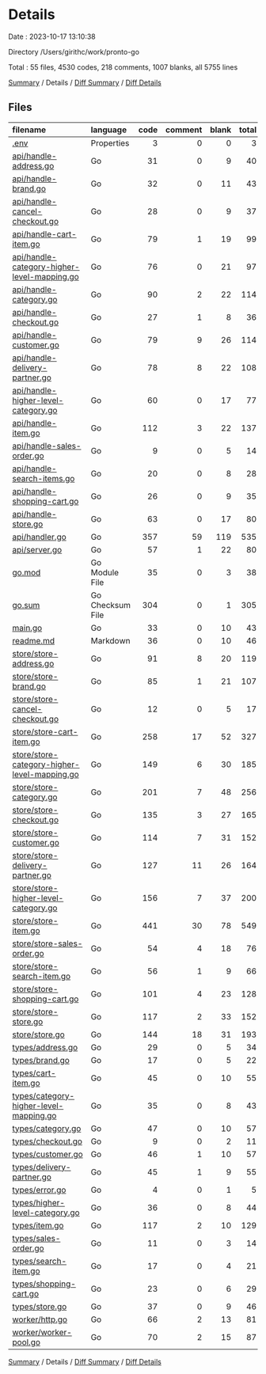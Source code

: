 # Details

Date : 2023-10-17 13:10:38

Directory /Users/girithc/work/pronto-go

Total : 55 files,  4530 codes, 218 comments, 1007 blanks, all 5755 lines

[Summary](results.md) / Details / [Diff Summary](diff.md) / [Diff Details](diff-details.md)

## Files
| filename | language | code | comment | blank | total |
| :--- | :--- | ---: | ---: | ---: | ---: |
| [.env](/.env) | Properties | 3 | 0 | 0 | 3 |
| [api/handle-address.go](/api/handle-address.go) | Go | 31 | 0 | 9 | 40 |
| [api/handle-brand.go](/api/handle-brand.go) | Go | 32 | 0 | 11 | 43 |
| [api/handle-cancel-checkout.go](/api/handle-cancel-checkout.go) | Go | 28 | 0 | 9 | 37 |
| [api/handle-cart-item.go](/api/handle-cart-item.go) | Go | 79 | 1 | 19 | 99 |
| [api/handle-category-higher-level-mapping.go](/api/handle-category-higher-level-mapping.go) | Go | 76 | 0 | 21 | 97 |
| [api/handle-category.go](/api/handle-category.go) | Go | 90 | 2 | 22 | 114 |
| [api/handle-checkout.go](/api/handle-checkout.go) | Go | 27 | 1 | 8 | 36 |
| [api/handle-customer.go](/api/handle-customer.go) | Go | 79 | 9 | 26 | 114 |
| [api/handle-delivery-partner.go](/api/handle-delivery-partner.go) | Go | 78 | 8 | 22 | 108 |
| [api/handle-higher-level-category.go](/api/handle-higher-level-category.go) | Go | 60 | 0 | 17 | 77 |
| [api/handle-item.go](/api/handle-item.go) | Go | 112 | 3 | 22 | 137 |
| [api/handle-sales-order.go](/api/handle-sales-order.go) | Go | 9 | 0 | 5 | 14 |
| [api/handle-search-items.go](/api/handle-search-items.go) | Go | 20 | 0 | 8 | 28 |
| [api/handle-shopping-cart.go](/api/handle-shopping-cart.go) | Go | 26 | 0 | 9 | 35 |
| [api/handle-store.go](/api/handle-store.go) | Go | 63 | 0 | 17 | 80 |
| [api/handler.go](/api/handler.go) | Go | 357 | 59 | 119 | 535 |
| [api/server.go](/api/server.go) | Go | 57 | 1 | 22 | 80 |
| [go.mod](/go.mod) | Go Module File | 35 | 0 | 3 | 38 |
| [go.sum](/go.sum) | Go Checksum File | 304 | 0 | 1 | 305 |
| [main.go](/main.go) | Go | 33 | 0 | 10 | 43 |
| [readme.md](/readme.md) | Markdown | 36 | 0 | 10 | 46 |
| [store/store-address.go](/store/store-address.go) | Go | 91 | 8 | 20 | 119 |
| [store/store-brand.go](/store/store-brand.go) | Go | 85 | 1 | 21 | 107 |
| [store/store-cancel-checkout.go](/store/store-cancel-checkout.go) | Go | 12 | 0 | 5 | 17 |
| [store/store-cart-item.go](/store/store-cart-item.go) | Go | 258 | 17 | 52 | 327 |
| [store/store-category-higher-level-mapping.go](/store/store-category-higher-level-mapping.go) | Go | 149 | 6 | 30 | 185 |
| [store/store-category.go](/store/store-category.go) | Go | 201 | 7 | 48 | 256 |
| [store/store-checkout.go](/store/store-checkout.go) | Go | 135 | 3 | 27 | 165 |
| [store/store-customer.go](/store/store-customer.go) | Go | 114 | 7 | 31 | 152 |
| [store/store-delivery-partner.go](/store/store-delivery-partner.go) | Go | 127 | 11 | 26 | 164 |
| [store/store-higher-level-category.go](/store/store-higher-level-category.go) | Go | 156 | 7 | 37 | 200 |
| [store/store-item.go](/store/store-item.go) | Go | 441 | 30 | 78 | 549 |
| [store/store-sales-order.go](/store/store-sales-order.go) | Go | 54 | 4 | 18 | 76 |
| [store/store-search-item.go](/store/store-search-item.go) | Go | 56 | 1 | 9 | 66 |
| [store/store-shopping-cart.go](/store/store-shopping-cart.go) | Go | 101 | 4 | 23 | 128 |
| [store/store-store.go](/store/store-store.go) | Go | 117 | 2 | 33 | 152 |
| [store/store.go](/store/store.go) | Go | 144 | 18 | 31 | 193 |
| [types/address.go](/types/address.go) | Go | 29 | 0 | 5 | 34 |
| [types/brand.go](/types/brand.go) | Go | 17 | 0 | 5 | 22 |
| [types/cart-item.go](/types/cart-item.go) | Go | 45 | 0 | 10 | 55 |
| [types/category-higher-level-mapping.go](/types/category-higher-level-mapping.go) | Go | 35 | 0 | 8 | 43 |
| [types/category.go](/types/category.go) | Go | 47 | 0 | 10 | 57 |
| [types/checkout.go](/types/checkout.go) | Go | 9 | 0 | 2 | 11 |
| [types/customer.go](/types/customer.go) | Go | 46 | 1 | 10 | 57 |
| [types/delivery-partner.go](/types/delivery-partner.go) | Go | 45 | 1 | 9 | 55 |
| [types/error.go](/types/error.go) | Go | 4 | 0 | 1 | 5 |
| [types/higher-level-category.go](/types/higher-level-category.go) | Go | 36 | 0 | 8 | 44 |
| [types/item.go](/types/item.go) | Go | 117 | 2 | 10 | 129 |
| [types/sales-order.go](/types/sales-order.go) | Go | 11 | 0 | 3 | 14 |
| [types/search-item.go](/types/search-item.go) | Go | 17 | 0 | 4 | 21 |
| [types/shopping-cart.go](/types/shopping-cart.go) | Go | 23 | 0 | 6 | 29 |
| [types/store.go](/types/store.go) | Go | 37 | 0 | 9 | 46 |
| [worker/http.go](/worker/http.go) | Go | 66 | 2 | 13 | 81 |
| [worker/worker-pool.go](/worker/worker-pool.go) | Go | 70 | 2 | 15 | 87 |

[Summary](results.md) / Details / [Diff Summary](diff.md) / [Diff Details](diff-details.md)